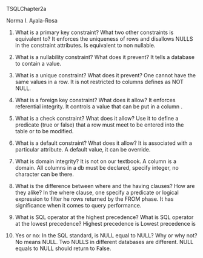 TSQLChapter2a

Norma I. Ayala-Rosa

1. What is a primary key constraint?  What two other constraints is equivalent to?
It enforces the uniqueness of rows and disallows NULLS in the constraint attributes. 
Is equivalent to non nullable.

2. What is a nullability constraint?  What does it prevent?
It tells a database to contain a value. 

3. What is a unique constraint?  What does it prevent?
One cannot have the same values in a row.  It is not restricted to columns defines as NOT NULL.

4. What is a foreign key constraint?  What does it allow?
It enforces referential integrity.  It controls a value that can be put in a column .

5. What is a check constraint?  What does it allow?
Use it to define a predicate (true or false) that a row must meet to be entered into the table or to be modified.

6. What is a default constraint? What does it allow?
It is associated with a particular attribute.  A default value, it can be override. 

7. What is domain integrity?  It is not on our textbook.
A column is a domain.  All columns in a db must be declared, specify integer, no character can be there.

8. What is the difference between where and the having clauses?  How are they alike?
In the where clause, one specify a predicate or logical expression to filter he rows returned by the FROM phase.  It has significance when it comes to query performance.  

9. What is SQL operator at the highest precedence?  What is SQL operator at the lowest precedence?
Highest precedence is
Lowest precedence is

10. Yes or no: In the SQL standard, is NULL equal to NULL? Why or why not?
No means NULL.  Two NULLS in different databases are different.  NULL equals to NULL should return to False.



